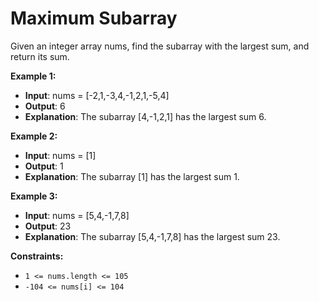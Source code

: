 # Maximum Subarray

Given an integer array nums, find the subarray with the largest sum, and return its sum.

**Example 1:**

- **Input**: nums = [-2,1,-3,4,-1,2,1,-5,4]
- **Output**: 6
- **Explanation**: The subarray [4,-1,2,1] has the largest sum 6.

**Example 2:**

- **Input**: nums = [1]
- **Output**: 1
- **Explanation**: The subarray [1] has the largest sum 1.

**Example 3:**

- **Input**: nums = [5,4,-1,7,8]
- **Output**: 23
- **Explanation**: The subarray [5,4,-1,7,8] has the largest sum 23.

**Constraints:**

- ``1 <= nums.length <= 105``
- ``-104 <= nums[i] <= 104``
